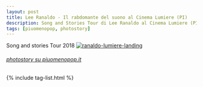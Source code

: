 ```yaml
---
layout: post
title: Lee Ranaldo - Il rabdomante del suono al Cinema Lumiere (PI)
description: Song and Stories Tour di Lee Ranaldo al Cinema Lumiere (PI)
tags: [piuomenopop, photostory]
---
```

Song and stories Tour 2018
<a href="https://www.piuomenopop.it/index.php/2018/09/15/il-rabdomante-del-suono-lee-ranaldo-cinema-lumiere-pisa/" >
<img alt="ranaldo-lumiere-landing" src="https://res.cloudinary.com/lorenzoantei-github-io/image/upload/v1597662079/live/ranaldo-lumiere_vzvabv.jpg">
###### [photostory su piuomenopop.it](https://www.piuomenopop.it/index.php/2018/09/15/il-rabdomante-del-suono-lee-ranaldo-cinema-lumiere-pisa/)

{% include tag-list.html %}
